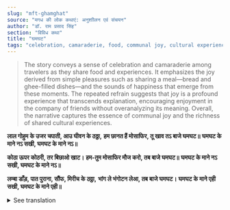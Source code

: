 ```yaml
---
slug: "mft-ghamghat"
source: "मगध की लोक कथाएं: अनुशाीलन एवं संचयन"
author: "डॉ. राम प्रसाद सिंह"
section: "विविध कथा"
title: "घमघट"
tags: "celebration, camaraderie, food, communal joy, cultural experiences"
---
```

<blockquote>
The story conveys a sense of celebration and camaraderie among travelers as they share food and experiences. It emphasizes the joy derived from simple pleasures such as sharing a meal—bread and ghee-filled dishes—and the sounds of happiness that emerge from these moments. The repeated refrain suggests that joy is a profound experience that transcends explanation, encouraging enjoyment in the company of friends without overanalyzing its meaning. Overall, the narrative captures the essence of communal joy and the richness of shared cultural experiences.
</blockquote>

**लाल गोहुम के उजर चपाती, आउ घीवन के ठठ्ठा,**
**हम छानत हैं मोसाफिर, तू खाव तऽ बाजे घमघट॥**
**घमघट के माने नऽ सखी, घमघट के माने नऽ॥**

**कोठा ऊपर कोठरी, तर बिछाओ खाट।**
**हम-तुम मोसाफिर मौज करो, तब बाजे घमघट॥** 
**घमघट के माने नऽ सखी, घमघट के माने नऽ॥**

**लम्बा डाँड़, पात पुराना, सौंफ, मिरीच के ठठ्ठा,** 
**भांग ले भंगोटन लेआ, तब बाजे घमघट।** 
**घमघट के माने एही सखी, घमघट के माने एही॥** 

<details>
<summary>See translation</summary>

**Red flour for bread, and a ghee-filled feast,**  
**We travelers enjoy, when you eat, the sounds of joy burst forth.**

**Oh, my friend, don’t ask what joy means, don’t ask what joy means.**

**An upper room with a bed laid out,**  
**You and I, travelers, let’s enjoy, and then the sounds of joy will play.**

**Oh, my friend, don’t ask what joy means, don’t ask what joy means.**

**Long stalks, old leaves, a bunch of fennel and pepper,**  
**Bring in the bhang and let’s celebrate, and then the sounds of joy will play.**

**This, my friend, is the true meaning of joy, this is the true meaning of joy.**
</details>